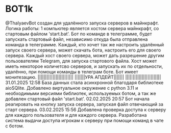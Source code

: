 # BOT1k
@ThalyaevBot
создан для удалённого запуска серверов в майнкрафт.
Логика работы:
  1 компьютер является хостом сервера майнкрафт, со стартовым файлом 'start.bat'.
  Бот по команде в телеграмме, будет запускать стартовый файл, независимо откуда была отправлена команда в телеграмме. 
  Каждый, кто хочет так же настроить удалённый запуск своего сервера, может скачать бота, настроить его для своего сервера.
  Каждый хост своего сервера, может дать разрешение другим пользователям Telegram, для запуска стартового файла.
  Хост может иметь некоторое количетсво серверов, и запускать их по отдельности, удалённо, при помощи команды в телеграм боте.
  Бот имеет монитезацию.
||||||||||||||||||||||||
|||||||УРА АПДЕЙТ|||||||
||||||||||||||||||||||||
31.01.2025 12:58
База данных стала асинхронной благодаря библиотеке aioSQlite.
Добавлено виртуальное окружение с python 3.11 и необходимыми версиями библиотек, используемых ботом,
а так же добавлен стартовый файл 'start.bat'.
02.02.2025 20:57
Бот начала реагировать на кнопку запуска сервера, запуская файл отвечающий за старт сервера.
03.02.2025 15:56
Добавлена проверка доступа к серверу для каждого пользователя и для каждого сервера.
Разработана система выдачи доступа игрокам к серверу при помощи команд в  чате с ботом.
